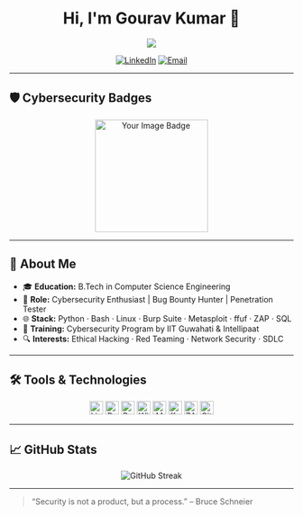 <!--
**Hi there!** I'm Gourav Kumar, a Cybersecurity Enthusiast 🛡️
-->



<h1 align="center">Hi, I'm Gourav Kumar 👋</h1>

<p align="center">
  <img src="https://readme-typing-svg.herokuapp.com?font=Fira+Code&size=35&duration=5000&pause=1000&color=00FFD1&center=true&vCenter=true&width=500&lines=Gourav+Kumar;Cybersecurity+Enthusiast;Network+Security;Problem+Solver;Bug+Bounty+Hunter;CTF+Player" />
</p>


<p align="center">
  <a href="https://www.linkedin.com/in/gourav-kumar-438670291/"><img src="https://img.shields.io/badge/LinkedIn-Connect-blue?logo=linkedin" alt="LinkedIn" /></a>
  <a href="gk904424@gmail.com"><img src="https://img.shields.io/badge/Email-Contact-red?logo=gmail" alt="Email" /></a>
</p>

---

## 🛡️ Cybersecurity Badges

<p align="center">
  <!-- TryHackMe public-profile badge -->
  <a href="https://tryhackme.com/p/spidergk">
    <img src="https://tryhackme-badges.s3.amazonaws.com/spidergk.png" alt="Your Image Badge" width="200"/>
  </a>
</p>

---

## 🚀 About Me

- 🎓 **Education:** B.Tech in Computer Science Engineering  
- 💼 **Role:** Cybersecurity Enthusiast | Bug Bounty Hunter | Penetration Tester  
- 🌐 **Stack:** Python · Bash · Linux · Burp Suite · Metasploit · ffuf · ZAP · SQL  
- 🧠 **Training:** Cybersecurity Program by IIT Guwahati & Intellipaat  
- 🔍 **Interests:** Ethical Hacking · Red Teaming · Network Security · SDLC  

---

## 🛠️ Tools & Technologies

<p align="center">
  <img alt="Linux" src="https://img.shields.io/badge/Linux-FCC624?logo=linux&logoColor=black" height="24" />
  <img alt="Python" src="https://img.shields.io/badge/Python-3776AB?logo=python&logoColor=white" height="24" />
  <img alt="Burp Suite" src="https://img.shields.io/badge/Burp_Suite-ff7043?logo=burp-suite&logoColor=white" height="24" />
  <img alt="Wireshark" src="https://img.shields.io/badge/Wireshark-1679A7?logo=wireshark&logoColor=white" height="24" />
  <img alt="Metasploit" src="https://img.shields.io/badge/Metasploit-003e54?logo=metasploit&logoColor=white" height="24" />
  <img alt="ffuf" src="https://img.shields.io/badge/ffuf-ReconTool-green" height="24" />
  <img alt="ZAP" src="https://img.shields.io/badge/OWASP_ZAP-4479A1?logo=owasp&logoColor=white" height="24" />
  <img alt="Git" src="https://img.shields.io/badge/Git-F05032?logo=git&logoColor=white" height="24" />
</p>

---

## 📈 GitHub Stats

<p align="center">
  <img src="http://github-readme-streak-stats.herokuapp.com?user=gourav7488&theme=prussian&hide_border=true&background=000000&date_format=n%2Fj%5B%2FY%5D&stroke=FFFFFF&currStreakLabel=FF721B&currStreakNum=DDDDDD&sideNums=FF721B&sideLabels=FF721B&ring=FF721B&fire=FF721B&dates=FFFFFF" alt="GitHub Streak" />
</p>

---

> “Security is not a product, but a process.” – Bruce Schneier
